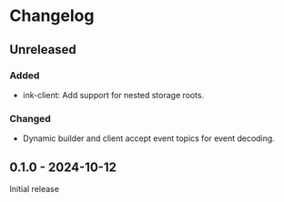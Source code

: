 # Changelog

## Unreleased

### Added

- ink-client: Add support for nested storage roots.

### Changed

- Dynamic builder and client accept event topics for event decoding.

## 0.1.0 - 2024-10-12

Initial release
